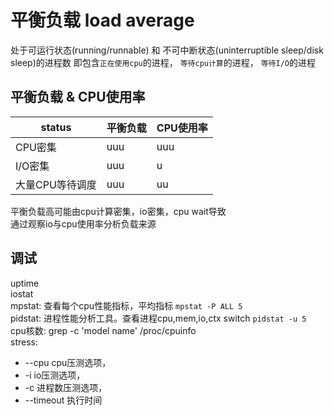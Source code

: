 # 平衡负载 load average
处于可运行状态(running/runnable) 和 不可中断状态(uninterruptible sleep/disk sleep)的进程数
即包含`正在使用cpu`的进程， `等待cpu计算`的进程， `等待I/O`的进程

## 平衡负载 & CPU使用率
| status | 平衡负载 | CPU使用率 |
| --- | --- | --- |
|CPU密集 | uuu | uuu |
|I/O密集 | uuu | u |
|大量CPU等待调度| uuu | uu |

平衡负载高可能由cpu计算密集，io密集，cpu wait导致  
通过观察io与cpu使用率分析负载来源

## 调试
uptime  
iostat  
mpstat: 查看每个cpu性能指标，平均指标 `mpstat -P ALL 5`  
pidstat: 进程性能分析工具。查看进程cpu,mem,io,ctx switch `pidstat -u 5`  
cpu核数: grep -c 'model name' /proc/cpuinfo  
stress: 
- --cpu cpu压测选项，
- -i io压测选项，
- -c 进程数压测选项，
- --timeout 执行时间
